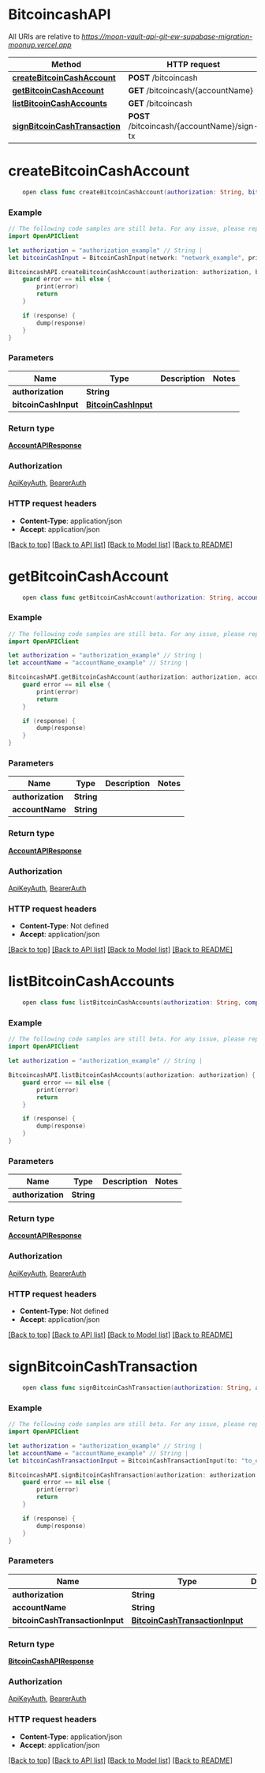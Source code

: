 # BitcoincashAPI

All URIs are relative to *https://moon-vault-api-git-ew-supabase-migration-moonup.vercel.app*

Method | HTTP request | Description
------------- | ------------- | -------------
[**createBitcoinCashAccount**](BitcoincashAPI.md#createbitcoincashaccount) | **POST** /bitcoincash | 
[**getBitcoinCashAccount**](BitcoincashAPI.md#getbitcoincashaccount) | **GET** /bitcoincash/{accountName} | 
[**listBitcoinCashAccounts**](BitcoincashAPI.md#listbitcoincashaccounts) | **GET** /bitcoincash | 
[**signBitcoinCashTransaction**](BitcoincashAPI.md#signbitcoincashtransaction) | **POST** /bitcoincash/{accountName}/sign-tx | 


# **createBitcoinCashAccount**
```swift
    open class func createBitcoinCashAccount(authorization: String, bitcoinCashInput: BitcoinCashInput, completion: @escaping (_ data: AccountAPIResponse?, _ error: Error?) -> Void)
```



### Example
```swift
// The following code samples are still beta. For any issue, please report via http://github.com/OpenAPITools/openapi-generator/issues/new
import OpenAPIClient

let authorization = "authorization_example" // String | 
let bitcoinCashInput = BitcoinCashInput(network: "network_example", privateKey: "privateKey_example") // BitcoinCashInput | 

BitcoincashAPI.createBitcoinCashAccount(authorization: authorization, bitcoinCashInput: bitcoinCashInput) { (response, error) in
    guard error == nil else {
        print(error)
        return
    }

    if (response) {
        dump(response)
    }
}
```

### Parameters

Name | Type | Description  | Notes
------------- | ------------- | ------------- | -------------
 **authorization** | **String** |  | 
 **bitcoinCashInput** | [**BitcoinCashInput**](BitcoinCashInput.md) |  | 

### Return type

[**AccountAPIResponse**](AccountAPIResponse.md)

### Authorization

[ApiKeyAuth](../README.md#ApiKeyAuth), [BearerAuth](../README.md#BearerAuth)

### HTTP request headers

 - **Content-Type**: application/json
 - **Accept**: application/json

[[Back to top]](#) [[Back to API list]](../README.md#documentation-for-api-endpoints) [[Back to Model list]](../README.md#documentation-for-models) [[Back to README]](../README.md)

# **getBitcoinCashAccount**
```swift
    open class func getBitcoinCashAccount(authorization: String, accountName: String, completion: @escaping (_ data: AccountAPIResponse?, _ error: Error?) -> Void)
```



### Example
```swift
// The following code samples are still beta. For any issue, please report via http://github.com/OpenAPITools/openapi-generator/issues/new
import OpenAPIClient

let authorization = "authorization_example" // String | 
let accountName = "accountName_example" // String | 

BitcoincashAPI.getBitcoinCashAccount(authorization: authorization, accountName: accountName) { (response, error) in
    guard error == nil else {
        print(error)
        return
    }

    if (response) {
        dump(response)
    }
}
```

### Parameters

Name | Type | Description  | Notes
------------- | ------------- | ------------- | -------------
 **authorization** | **String** |  | 
 **accountName** | **String** |  | 

### Return type

[**AccountAPIResponse**](AccountAPIResponse.md)

### Authorization

[ApiKeyAuth](../README.md#ApiKeyAuth), [BearerAuth](../README.md#BearerAuth)

### HTTP request headers

 - **Content-Type**: Not defined
 - **Accept**: application/json

[[Back to top]](#) [[Back to API list]](../README.md#documentation-for-api-endpoints) [[Back to Model list]](../README.md#documentation-for-models) [[Back to README]](../README.md)

# **listBitcoinCashAccounts**
```swift
    open class func listBitcoinCashAccounts(authorization: String, completion: @escaping (_ data: AccountAPIResponse?, _ error: Error?) -> Void)
```



### Example
```swift
// The following code samples are still beta. For any issue, please report via http://github.com/OpenAPITools/openapi-generator/issues/new
import OpenAPIClient

let authorization = "authorization_example" // String | 

BitcoincashAPI.listBitcoinCashAccounts(authorization: authorization) { (response, error) in
    guard error == nil else {
        print(error)
        return
    }

    if (response) {
        dump(response)
    }
}
```

### Parameters

Name | Type | Description  | Notes
------------- | ------------- | ------------- | -------------
 **authorization** | **String** |  | 

### Return type

[**AccountAPIResponse**](AccountAPIResponse.md)

### Authorization

[ApiKeyAuth](../README.md#ApiKeyAuth), [BearerAuth](../README.md#BearerAuth)

### HTTP request headers

 - **Content-Type**: Not defined
 - **Accept**: application/json

[[Back to top]](#) [[Back to API list]](../README.md#documentation-for-api-endpoints) [[Back to Model list]](../README.md#documentation-for-models) [[Back to README]](../README.md)

# **signBitcoinCashTransaction**
```swift
    open class func signBitcoinCashTransaction(authorization: String, accountName: String, bitcoinCashTransactionInput: BitcoinCashTransactionInput, completion: @escaping (_ data: BitcoinCashAPIResponse?, _ error: Error?) -> Void)
```



### Example
```swift
// The following code samples are still beta. For any issue, please report via http://github.com/OpenAPITools/openapi-generator/issues/new
import OpenAPIClient

let authorization = "authorization_example" // String | 
let accountName = "accountName_example" // String | 
let bitcoinCashTransactionInput = BitcoinCashTransactionInput(to: "to_example", value: 123, network: "network_example", compress: false) // BitcoinCashTransactionInput | 

BitcoincashAPI.signBitcoinCashTransaction(authorization: authorization, accountName: accountName, bitcoinCashTransactionInput: bitcoinCashTransactionInput) { (response, error) in
    guard error == nil else {
        print(error)
        return
    }

    if (response) {
        dump(response)
    }
}
```

### Parameters

Name | Type | Description  | Notes
------------- | ------------- | ------------- | -------------
 **authorization** | **String** |  | 
 **accountName** | **String** |  | 
 **bitcoinCashTransactionInput** | [**BitcoinCashTransactionInput**](BitcoinCashTransactionInput.md) |  | 

### Return type

[**BitcoinCashAPIResponse**](BitcoinCashAPIResponse.md)

### Authorization

[ApiKeyAuth](../README.md#ApiKeyAuth), [BearerAuth](../README.md#BearerAuth)

### HTTP request headers

 - **Content-Type**: application/json
 - **Accept**: application/json

[[Back to top]](#) [[Back to API list]](../README.md#documentation-for-api-endpoints) [[Back to Model list]](../README.md#documentation-for-models) [[Back to README]](../README.md)

